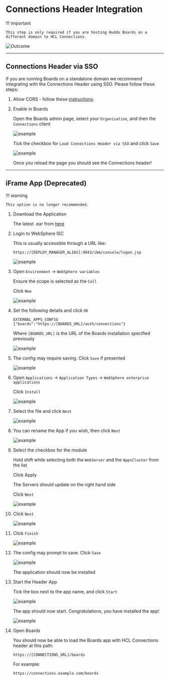 # Connections Header Integration

!!! important

    This step is only required if you are hosting Huddo Boards on a different domain to HCL Connections.

![Outcome](../../assets/connections/header.png)

---

## Connections Header via SSO

If you are running Boards on a standalone domain we recommend integrating with the Connections Header using SSO. Please follow these steps:

1. Allow CORS - follow these [instructions](./httpd/sso-header.md).

1. Enable in Boards

    Open the Boards admin page, select your `Organisation`, and then the `Connections` client

    ![example](../../assets/connections/admin-client.png)

    Tick the checkbox for `Load Connections Header via SSO` and click `Save`

    ![example](../../assets/connections/header-sso.png)

    Once you reload the page you should see the Connections header!

---

## iFrame App (Deprecated)

!!! warning

    This option is no longer recommended.

1.  Download the Application

    The latest .ear from [here](../../assets/connections/kudos-boards-frame.ear)

1.  Login to WebSphere ISC

    This is usually accessible through a URL like:

        https://[DEPLOY_MANAGER_ALIAS]:9043/ibm/console/logon.jsp

    ![example](../../assets/connections/isc.png)

1.  Open `Environment` -> `WebSphere variables`

    Ensure the scope is selected as the `Cell`

    Click `New`

    ![example](../../assets/connections/iframe/env1.png)

1.  Set the following details and click `OK`

        EXTERNAL_APPS_CONFIG
        {"boards":"https://[BOARDS_URL]/auth/connections"}

    Where `[BOARDS_URL]` is the URL of the Boards installation specified previously

    ![example](../../assets/connections/iframe/env-on-prem.png)

1.  The config may require saving. Click `Save` if presented

    ![example](../../assets/connections/isc-sync.png)

1.  Open `Applications` -> `Application Types` -> `WebSphere enterprise applications`

    Click `Install`

    ![example](../../assets/connections/iframe/app1.png)

1.  Select the file and click `Next`

    ![example](../../assets/connections/iframe/app2.png)

1.  You can rename the App if you wish, then click `Next`

    ![example](../../assets/connections/iframe/app4.png)

1.  Select the checkbox for the module

    Hold shift while selecting both the `WebServer` and the `AppsCluster` from the list

    Click Apply

    The Servers should update on the right hand side

    Click `Next`

    ![example](../../assets/connections/iframe/app5.png)

1.  Click `Next`

    ![example](../../assets/connections/iframe/app6.png)

1.  Click `Finish`

    ![example](../../assets/connections/iframe/app7.png)

1.  The config may prompt to save. Click `Save`

    ![example](../../assets/connections/iframe/app8.png)

    The application should now be installed

1.  Start the Header App

    Tick the box next to the app name, and click `Start`

    ![example](../../assets/connections/iframe/app9.png)

    The app should now start. Congratulations, you have installed the app!

    ![example](../../assets/connections/iframe/app10.png)

1.  Open Boards

    You should now be able to load the Boards app with HCL Connections header at this path:

        https://[CONNECTIONS_URL]/boards

    For example:

        https://connections.example.com/boards
